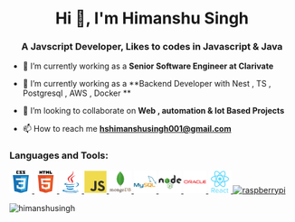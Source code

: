 <h1 align="center">Hi 👋, I'm Himanshu Singh </h1>
<h3 align="center">A  Javscript Developer, Likes to codes in Javascript & Java </h3>

- 🔭 I’m currently working as a  **Senior Software Engineer at Clarivate**

- 🌱 I’m currently working as a  **Backend Developer with Nest , TS , Postgresql , AWS , Docker **

- 👯 I’m looking to collaborate on **Web , automation & Iot Based Projects** 

- 📫 How to reach me **hshimanshusingh001@gmail.com**
<h3 align="left">Languages and Tools:</h3>
<p align="left"> <a href="https://www.w3schools.com/css/" target="_blank"> <img src="https://raw.githubusercontent.com/devicons/devicon/master/icons/css3/css3-original-wordmark.svg" alt="css3" width="40" height="40"/> </a>
  <a href="https://www.w3.org/html/" target="_blank"> <img src="https://raw.githubusercontent.com/devicons/devicon/master/icons/html5/html5-original-wordmark.svg" alt="html5" width="40" height="40"/> </a> 
  <a href="https://www.java.com" target="_blank"> <img src="https://raw.githubusercontent.com/devicons/devicon/master/icons/java/java-original.svg" alt="java" width="40" height="40"/> </a> 
  <a href="https://developer.mozilla.org/en-US/docs/Web/JavaScript" target="_blank"> <img src="https://raw.githubusercontent.com/devicons/devicon/master/icons/javascript/javascript-original.svg" alt="javascript" width="40" height="40"/> </a>
  <a href="https://www.mongodb.com/" target="_blank"> <img src="https://raw.githubusercontent.com/devicons/devicon/master/icons/mongodb/mongodb-original-wordmark.svg" alt="mongodb" width="40" height="40"/> </a>
  <a href="https://www.mysql.com/" target="_blank"> <img src="https://raw.githubusercontent.com/devicons/devicon/master/icons/mysql/mysql-original-wordmark.svg" alt="mysql" width="40" height="40"/> </a>
  <a href="https://nodejs.org" target="_blank"> <img src="https://raw.githubusercontent.com/devicons/devicon/master/icons/nodejs/nodejs-original-wordmark.svg" alt="nodejs" width="40" height="40"/> </a>
  <a href="https://www.oracle.com/" target="_blank"> <img src="https://raw.githubusercontent.com/devicons/devicon/master/icons/oracle/oracle-original.svg" alt="oracle" width="40" height="40"/> </a>
  <a href="https://reactjs.org/" target="_blank"> <img src="https://raw.githubusercontent.com/devicons/devicon/master/icons/react/react-original-wordmark.svg" alt="react" width="40" height="40"/> </a>
<a href = "https://www.raspberrypi.org/"  target="_blank"> <img src = "https://avatars.githubusercontent.com/u/1294177?s=200&v=4" alt="raspberrypi" width="40" height="40"/> </a>
 <!--<p align="center">Stats</p>-->
<p><img align="center" src="https://github-readme-streak-stats.herokuapp.com/?user=himanshusingh11&theme=highcontrast" alt="himanshusingh" /></p><br>
